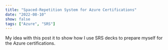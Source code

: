 ```yaml
---
title: "Spaced-Repetition System for Azure Certifications"
date: "2022-08-10"
show: false
tags: ["Azure", "SRS"]
---
```


My idea with this post it to show how I use SRS decks to prepare myself for the
Azure certifications.
